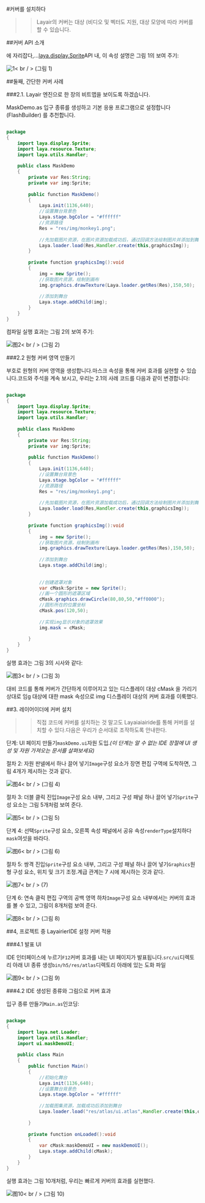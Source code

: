#커버를 설치하다

>> Layair의 커버는 대상 (비디오 및 벡터도 지원, 대상 모양에 따라 커버를 할 수 있습니다.
>>



##커버 API 소개

에 자리잡다,...[laya.display.Sprite](http://layaair.ldc.layabox.com/api/index.html?category=Core&class=laya.display.Sprite%3Ch1%3Emask)API 내, 이 속성 설명은 그림 1의 보여 주기:

![1](img/1.jpg)< br / > (그림 1)



##둘째, 간단한 커버 사례

###2.1. Layair 엔진으로 한 장의 비트맵을 보이도록 하겠습니다.

MaskDemo.as 입구 종류를 생성하고 기본 응용 프로그램으로 설정합니다 (FlashBuilder) 를 추천합니다.


```java

package
{
	import laya.display.Sprite;
	import laya.resource.Texture;
	import laya.utils.Handler;
	
	public class MaskDemo
	{
		private var Res:String;
		private var img:Sprite;
      
		public function MaskDemo()
		{
			Laya.init(1136,640);
			//设置舞台背景色
			Laya.stage.bgColor = "#ffffff"        
			//资源路径              
			Res = "res/img/monkey1.png";
			
			//先加载图片资源，在图片资源加载成功后，通过回调方法绘制图片并添加到舞台
			Laya.loader.load(Res,Handler.create(this,graphicsImg));          
		}
			
		private function graphicsImg():void
		{
			img = new Sprite();
			//获取图片资源，绘制到画布
			img.graphics.drawTexture(Laya.loader.getRes(Res),150,50);
			
			//添加到舞台
			Laya.stage.addChild(img);
		}	
	}
}
```


컴파일 실행 효과는 그림 2의 보여 주기:

![图2](img/2.jpg)< br / > (그림 2)

###2.2 원형 커버 영역 만들기

부호로 원형의 커버 영역을 생성합니다.마스크 속성을 통해 커버 효과를 실현할 수 있습니다.코드와 주석을 계속 보시고, 우리는 2.1의 사례 코드를 다음과 같이 변경합니다:


```java

package
{
	import laya.display.Sprite;
	import laya.resource.Texture;
	import laya.utils.Handler;
	
	public class MaskDemo
	{
		private var Res:String;
		private var img:Sprite;
		
		public function MaskDemo()
		{
			Laya.init(1136,640);
			//设置舞台背景色
			Laya.stage.bgColor = "#ffffff"      
			//资源路径
			Res = "res/img/monkey1.png";		
			
			//先加载图片资源，在图片资源加载成功后，通过回调方法绘制图片并添加到舞台
			Laya.loader.load(Res,Handler.create(this,graphicsImg));   
		}
		
		private function graphicsImg():void
		{
			img = new Sprite();
			//获取图片资源，绘制到画布
			img.graphics.drawTexture(Laya.loader.getRes(Res),150,50);
			
			//添加到舞台
			Laya.stage.addChild(img);
			
			
			//创建遮罩对象
			var cMask:Sprite = new Sprite();
			//画一个圆形的遮罩区域
			cMask.graphics.drawCircle(80,80,50,"#ff0000");
          	//圆形所在的位置坐标
			cMask.pos(120,50);
          
         	//实现img显示对象的遮罩效果
			img.mask = cMask;
			
		}
	}
}
```


실행 효과는 그림 3의 시사와 같다:

![图3](img/3.jpg)< br / > (그림 3)

대비 코드를 통해 커버가 간단하게 이루어지고 있는 디스플레이 대상 cMask 을 가리기 상대로 임g 대상에 대한 mask 속성으로 img 디스플레이 대상의 커버 효과를 이룩했다.





##3. 레이어이더에 커버 설치

>> 직접 코드에 커버를 설치하는 것 말고도 Layaiaiairide를 통해 커버를 설치할 수 있다.다음은 우리가 순서대로 조작하도록 안내한다.

단계: UI 페이지 만들기`maskDemo.ui`자원 도입.*(이 단계는 알 수 없는 IDE 장절에 UI 생성 및 자원 가져오는 문서를 살펴보세요)*



절차 2: 자원 판넬에서 하나 끌어 넣기`Image`구성 요소가 장면 편집 구역에 도착하면, 그림 4개가 제시하는 것과 같다.

![图4](img/4.jpg)< br / > (그림 4)



절차 3: 더블 클릭 진입`Image`구성 요소 내부, 그리고 구성 패널 하나 끌어 넣기`Sprite`구성 요소는 그림 5개처럼 보여 준다.

![图5](img/5.jpg)< br / > (그림 5)





단계 4: 선택`Sprite`구성 요소, 오른쪽 속성 패널에서 공유 속성`renderType`설치하다`mask`여섯을 바라다.

![图6](img/6.jpg)< br / > (그림 6)



절차 5: 쌍격 진입`Sprite`구성 요소 내부, 그리고 구성 패널 하나 끌어 넣기`Graphics`원형 구성 요소, 위치 및 크기 조정.계급 관계는 7 시에 제시하는 것과 같다.

![图7](img/7.jpg)< br / > (7)



단계 6: 연속 클릭 편집 구역의 공백 영역 하차`Image`구성 요소 내부에서는 커버의 효과를 볼 수 있고, 그림이 8개처럼 보여 준다.

![图8](img/8.jpg)< br / > (그림 8)





##4, 프로젝트 중 LayairierIDE 설정 커버 적용

###4.1 발표 UI

IDE 인터페이스에 누르기`F12`커버 효과를 내는 UI 페이지가 발표됩니다.`src/ui`디렉토리 아래 UI 종류 생성`bin/h5/res/atlas`디렉토리 아래에 있는 도화 파일

![图9](img/9.jpg)< br / > (그림 9)



###4.2 IDE 생성된 종류와 그림으로 커버 효과

입구 종류 만들기`Main.as`인코딩:


```java

package
{
	import laya.net.Loader;
	import laya.utils.Handler;	
	import ui.maskDemoUI;
	
	public class Main
	{
		public function Main()
		{
			//初始化舞台
			Laya.init(1136,640);
			//设置舞台背景色
			Laya.stage.bgColor = "#ffffff"    
				
			//加载图集资源，加载成功后添加到舞台
			Laya.loader.load("res/atlas/ui.atlas",Handler.create(this,onLoaded));
			
		}
		
		private function onLoaded():void
		{
			var cMask:maskDemoUI = new maskDemoUI();
			Laya.stage.addChild(cMask);
		}
	}
}
```


실행 효과는 그림 10개처럼, 우리는 빠르게 커버의 효과를 실현했다.

![图10](img/10.jpg)< br / > (그림 10)

